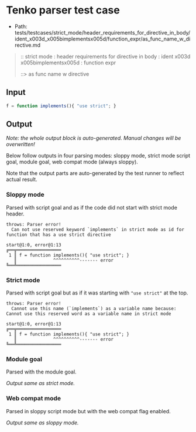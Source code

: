 # Tenko parser test case

- Path: tests/testcases/strict_mode/header_requirements_for_directive_in_body/ident_x003d_x005bimplementsx005d/function_expr/as_func_name_w_directive.md

> :: strict mode : header requirements for directive in body : ident x003d x005bimplementsx005d : function expr
>
> ::> as func name w directive

## Input


`````js
f = function implements(){ "use strict"; }
`````

## Output

_Note: the whole output block is auto-generated. Manual changes will be overwritten!_

Below follow outputs in four parsing modes: sloppy mode, strict mode script goal, module goal, web compat mode (always sloppy).

Note that the output parts are auto-generated by the test runner to reflect actual result.

### Sloppy mode

Parsed with script goal and as if the code did not start with strict mode header.

`````
throws: Parser error!
  Can not use reserved keyword `implements` in strict mode as id for function that has a use strict directive

start@1:0, error@1:13
╔══╦═════════════════
 1 ║ f = function implements(){ "use strict"; }
   ║              ^^^^^^^^^^------- error
╚══╩═════════════════

`````

### Strict mode

Parsed with script goal but as if it was starting with `"use strict"` at the top.

`````
throws: Parser error!
  Cannot use this name (`implements`) as a variable name because: Cannot use this reserved word as a variable name in strict mode

start@1:0, error@1:13
╔══╦═════════════════
 1 ║ f = function implements(){ "use strict"; }
   ║              ^^^^^^^^^^------- error
╚══╩═════════════════

`````


### Module goal

Parsed with the module goal.

_Output same as strict mode._

### Web compat mode

Parsed in sloppy script mode but with the web compat flag enabled.

_Output same as sloppy mode._
